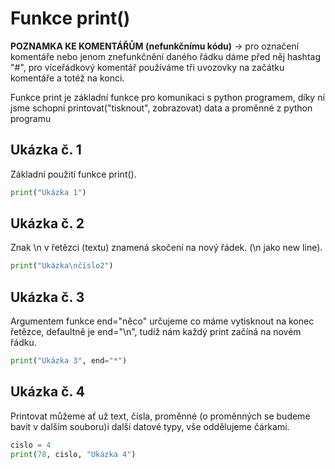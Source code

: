 # Funkce print()
**POZNAMKA KE KOMENTÁŘŮM (nefunkčnímu kódu)** -> pro označení komentáře nebo jenom znefunkčnění
daného řádku dáme před něj hashtag "#", pro víceřádkový komentář používáme tři uvozovky na
začátku komentáře a totéž na konci.

Funkce print je základní funkce pro komunikaci s python programem,
díky ní jsme schopni printovat("tisknout", zobrazovat) data a
proměnné z python programu

## Ukázka č. 1
Základní použití funkce print().
```python
print("Ukázka 1")
```


## Ukázka č. 2
Znak \n v řetězci (textu) znamená skočení na nový řádek. (\n jako new line).
```python
print("Ukázka\nčíslo2")
```


## Ukázka č. 3
Argumentem funkce end="něco" určujeme co máme vytisknout na konec řetězce,
defaultně je end="\n", tudíž nám každý print začíná na novém řádku.
```python
print("Ukázka 3", end="*")
```


## Ukázka č. 4
Printovat můžeme ať už text, čísla, proměnné (o proměnných se 
budeme bavit v dalším souboru)i další datové typy, vše oddělujeme čárkami.
```python
cislo = 4
print(78, cislo, "Ukázka 4")
```
